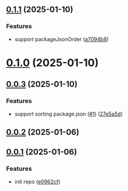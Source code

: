 ## [0.1.1](https://github.com/configurajs/prettier/compare/v0.1.0...v0.1.1) (2025-01-10)

### Features

- support packageJsonOrder ([a7094b8](https://github.com/configurajs/prettier/commit/a7094b8242006e1a8c055ebf9e7a6bcc3dde1f9d))

# [0.1.0](https://github.com/configurajs/prettier/compare/v0.0.3...v0.1.0) (2025-01-10)

## [0.0.3](https://github.com/configurajs/prettier/compare/v0.0.2...v0.0.3) (2025-01-10)

### Features

- support sorting package.json ([#1](https://github.com/configurajs/prettier/issues/1)) ([27e5a5d](https://github.com/configurajs/prettier/commit/27e5a5d8f0d11e1d0d6474b45be131c59a86ba25))

## [0.0.2](https://github.com/configurajs/prettier/compare/v0.0.1...v0.0.2) (2025-01-06)

## [0.0.1](https://github.com/configurajs/prettier/compare/e0962cf0fef04bf57570eeacdb964a9663d39fc2...v0.0.1) (2025-01-06)

### Features

- init repo ([e0962cf](https://github.com/configurajs/prettier/commit/e0962cf0fef04bf57570eeacdb964a9663d39fc2))
